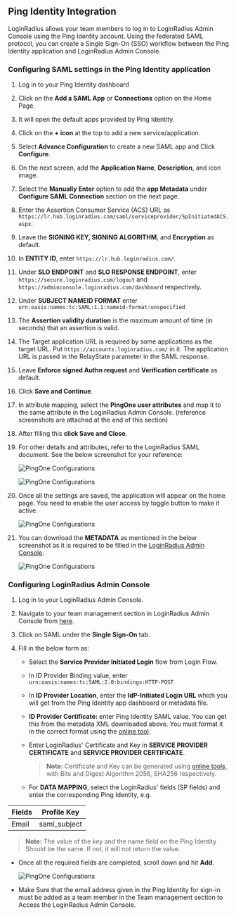 ## Ping Identity Integration

LoginRadius allows your team members to log in to LoginRadius Admin Console using the Ping Identity account.  Using the federated SAML protocol, you can create a Single Sign-On (SSO) workflow between the Ping Identity application and LoginRadius Admin Console. 

### Configuring SAML settings in the Ping Identity application

1. Log in to your Ping Identity dashboard

2. Click on the **Add a SAML App** or **Connections** option on the Home Page.

3. It will open the default apps provided by Ping Identity.

4. Click on the **+ icon** at the top to add a new service/application.

5. Select **Advance Configuration** to create a new SAML app and Click **Configure**.

6. On the next screen, add the **Application Name**, **Description**, and icon image.

7. Select the **Manually Enter** option to add the **app Metadata** under  **Configure SAML Connection** section on the next page.

8. Enter the Assertion Consumer Service (ACS) URL as  `https://lr.hub.loginradius.com/saml/serviceprovider/SpInitiatedACS.aspx`.

9. Leave the **SIGNING KEY, SIGNING ALGORITHM**, and **Encryption** as default. 

10. In **ENTITY ID**, enter `https://lr.hub.loginradius.com/`.

11. Under **SLO ENDPOINT** and **SLO RESPONSE ENDPOINT**, enter `https://secure.loginradius.com/logout` and `https://adminconsole.loginradius.com/dashboard` respectively.

12. Under **SUBJECT NAMEID FORMAT** enter `urn:oasis:names:tc:SAML:1.1:nameid-format:unspecified`

13. The **Assertion validity duration** is the maximum amount of time (in seconds) that an assertion is valid.

14. The Target application URL is required by some applications as the target URL. Put `https://accounts.loginradius.com/` in it. The application URL is passed in the RelayState parameter in the SAML response.

15. Leave **Enforce signed Authn request** and **Verification certificate** as default.

16. Click **Save and Continue**.

17. In attribute mapping, select the **PingOne user attributes** and map it to the same attribute in the LoginRadius Admin Console. (reference screenshots are attached at the end of this section)

18. After filling this **click Save and Close**.

19. For other details and attributes, refer to the LoginRadius SAML document. See the below screenshot for your reference:

    ![PingOne Configurations](https://apidocs.lrcontent.com/images/SAML1_1282611f57f34c9a39.95758091.png "PingOne Configurations")

    ![PingOne Configurations](https://apidocs.lrcontent.com/images/SAML2_12266611f585fb260f1.84047331.png "PingOne Configurations")

20.  Once all the settings are saved, the application will appear on the home page. You need to enable the user access by toggle button to make it active.

        ![PingOne Configurations](https://apidocs.lrcontent.com/images/SAML3_1262611f58d95e36f8.79767000.png "PingOne Configurations")

21. You can download the **METADATA** as mentioned in the below screenshot as it is required to be filled in the [LoginRadius Admin Console](https://adminconsole.loginradius.com/).

    ![PingOne Configurations](https://apidocs.lrcontent.com/images/SAML4_25880611f593c127950.83676250.png "PingOne Configurations")

### Configuring LoginRadius Admin Console

1. Log in to your LoginRadius Admin Console.

2. Navigate to your team management section in LoginRadius Admin Console from [here](https://secure.loginradius.com/account/team).

3. Click on SAML under the **Single Sign-On** tab.

4. Fill in the below form as: 

    - Select the **Service Provider Initiated Login** flow from Login Flow.

    - In ID Provider Binding value, enter `urn:oasis:names:tc:SAML:2.0:bindings:HTTP-POST`

    - In **ID Provider Location**, enter the **IdP-Initiated Login URL** which you will get from the Ping Identity app dashboard or metadata file. 

    - **ID Provider Certificate:** enter Ping Identity SAML value. You can get this from the metadata XML downloaded above. You must format it in the correct format using the [online tool](/single-sign-on/concept/saml-miscellaneous/certificate/).

    - Enter LoginRadius' Certificate and Key in **SERVICE PROVIDER CERTIFICATE** and **SERVICE PROVIDER CERTIFICATE**. 

        >**Note:** Certificate and Key can be generated using [online tools](/single-sign-on/concept/saml-miscellaneous/certificate/), with Bits and Digest Algorithm 2056, SHA256 respectively.

    - For **DATA MAPPING**, select the LoginRadius' fields (SP fields) and enter the corresponding Ping Identity, e.g. 

| Fields      |      Profile Key  | 
|----------|:-------------:|
| Email   |  saml_subject |

>**Note:** The value of the key and the name field on the Ping Identity Should be the same. If not, it will not return the value.

- Once all the required fields are completed, scroll down and hit **Add**.

    ![PingOne Configurations](https://apidocs.lrcontent.com/images/PingAdmin_17827611f59c15fe247.96784050.png "PingOne Configurations")
    
- Make Sure that the email address given in the Ping Identity for sign-in must be added as a team member in the Team management section to Access the LoginRadius Admin Console. 
        